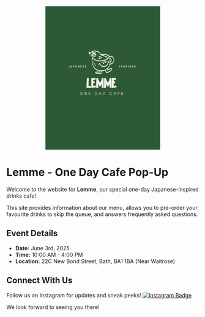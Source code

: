 <div align="center">
  <img src="public/images/lemme.png" alt="Lemme Cafe Logo" width="300"/>
</div>

# Lemme - One Day Cafe Pop-Up

Welcome to the website for **Lemme**, our special one-day Japanese-inspired drinks cafe!

This site provides information about our menu, allows you to pre-order your favourite drinks to skip the queue, and answers frequently asked questions.

## Event Details

*   **Date:** June 3rd, 2025
*   **Time:** 10:00 AM - 4:00 PM
*   **Location:** 22C New Bond Street, Bath, BA1 1BA (Near Waitrose)

## Connect With Us

Follow us on Instagram for updates and sneak peeks!
[<img src="https://img.shields.io/badge/Instagram-%23E4405F.svg?style=for-the-badge&logo=Instagram&logoColor=white" alt="Instagram Badge" height="30">](https://www.instagram.com/_lemme.sip_/)

We look forward to seeing you there!
